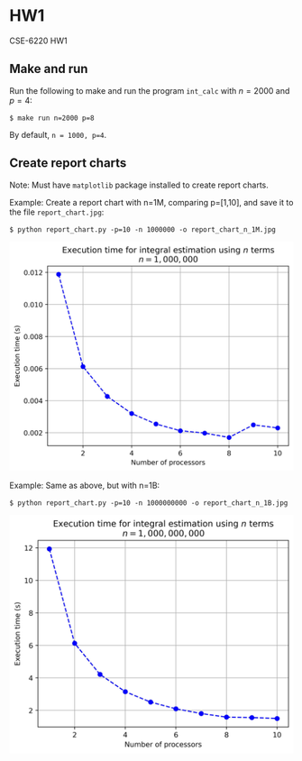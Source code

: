 # HW1

CSE-6220 HW1

## Make and run

Run the following to make and run the program `int_calc` with $n=2000$ and $p=4$:

```shell
$ make run n=2000 p=8
```

By default, `n = 1000, p=4`.

## Create report charts

Note: Must have `matplotlib` package installed to create report charts.

Example: Create a report chart with n=1M, comparing p=[1,10], and save it to the file `report_chart.jpg`:

```shell
$ python report_chart.py -p=10 -n 1000000 -o report_chart_n_1M.jpg
```

![](report_chart_n_1M.jpg)

Example: Same as above, but with n=1B:

```shell
$ python report_chart.py -p=10 -n 1000000000 -o report_chart_n_1B.jpg
```

![](report_chart_n_1B.jpg)
